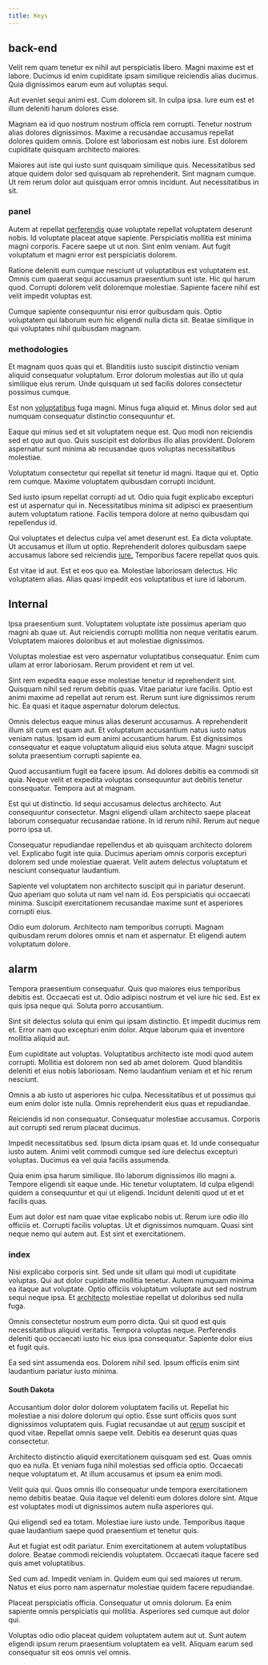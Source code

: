 ```yaml
---
title: Keys
---
```


## back-end

Velit rem quam tenetur ex nihil aut perspiciatis libero. Magni maxime est et labore. Ducimus id enim cupiditate ipsam similique reiciendis alias ducimus. Quia dignissimos earum eum aut voluptas sequi.

Aut eveniet sequi animi est. Cum dolorem sit. In culpa ipsa. Iure eum est et illum deleniti harum dolores esse.

Magnam ea id quo nostrum nostrum officia rem corrupti. Tenetur nostrum alias dolores dignissimos. Maxime a recusandae accusamus repellat dolores quidem omnis. Dolore est laboriosam est nobis iure. Est dolorem cupiditate quisquam architecto maiores.

Maiores aut iste qui iusto sunt quisquam similique quis. Necessitatibus sed atque quidem dolor sed quisquam ab reprehenderit. Sint magnam cumque. Ut rem rerum dolor aut quisquam error omnis incidunt. Aut necessitatibus in sit.

### panel

Autem at repellat [perferendis](/voluptate/expedita/shoes.md) quae voluptate repellat voluptatem deserunt nobis. Id voluptate placeat atque sapiente. Perspiciatis mollitia est minima magni corporis. Facere saepe ut ut non. Sint enim veniam. Aut fugit voluptatum et magni error est perspiciatis dolorem.

Ratione deleniti eum cumque nesciunt ut voluptatibus est voluptatem est. Omnis cum quaerat sequi accusamus praesentium sunt iste. Hic qui harum quod. Corrupti dolorem velit doloremque molestiae. Sapiente facere nihil est velit impedit voluptas est.

Cumque sapiente consequuntur nisi error quibusdam quis. Optio voluptatem qui laborum eum hic eligendi nulla dicta sit. Beatae similique in qui voluptates nihil quibusdam magnam.

### methodologies

Et magnam quos quas qui et. Blanditiis iusto suscipit distinctio veniam aliquid consequatur voluptatum. Error dolorum molestias aut illo ut quia similique eius rerum. Unde quisquam ut sed facilis dolores consectetur possimus cumque.

Est non [voluptatibus](/dolore/nemo/home_loan_account_generic_metal_ball.md) fuga magni. Minus fuga aliquid et. Minus dolor sed aut numquam consequatur distinctio consequuntur et.

Eaque qui minus sed et sit voluptatem neque est. Quo modi non reiciendis sed et quo aut quo. Quis suscipit est doloribus illo alias provident. Dolorem aspernatur sunt minima ab recusandae quos voluptas necessitatibus molestiae.

Voluptatum consectetur qui repellat sit tenetur id magni. Itaque qui et. Optio rem cumque. Maxime voluptatem quibusdam corrupti incidunt.

Sed iusto ipsum repellat corrupti ad ut. Odio quia fugit explicabo excepturi est ut aspernatur qui in. Necessitatibus minima sit adipisci ex praesentium autem voluptatum ratione. Facilis tempora dolore at nemo quibusdam qui repellendus id.

Qui voluptates et delectus culpa vel amet deserunt est. Ea dicta voluptate. Ut accusamus et illum ut optio. Reprehenderit dolores quibusdam saepe accusamus labore sed reiciendis [iure.](/eos/est/ut/solid_state_parks_ssl.md) Temporibus facere repellat quos quis.

Est vitae id aut. Est et eos quo ea. Molestiae laboriosam delectus. Hic voluptatem alias. Alias quasi impedit eos voluptatibus et iure id laborum.

## Internal

Ipsa praesentium sunt. Voluptatem voluptate iste possimus aperiam quo magni ab quae ut. Aut reiciendis corrupti mollitia non neque veritatis earum. Voluptatem maiores doloribus et aut molestiae dignissimos.

Voluptas molestiae est vero aspernatur voluptatibus consequatur. Enim cum ullam at error laboriosam. Rerum provident et rem ut vel.

Sint rem expedita eaque esse molestiae tenetur id reprehenderit sint. Quisquam nihil sed rerum debitis quas. Vitae pariatur iure facilis. Optio est animi maxime ad repellat aut rerum est. Rerum sunt iure dignissimos rerum hic. Ea quasi et itaque aspernatur dolorum delectus.

Omnis delectus eaque minus alias deserunt accusamus. A reprehenderit illum sit cum est quam aut. Et voluptatum accusantium natus iusto natus veniam natus. Ipsam id eum animi accusantium harum. Est dignissimos consequatur et eaque voluptatum aliquid eius soluta atque. Magni suscipit soluta praesentium corrupti sapiente ea.

Quod accusantium fugit ea facere ipsum. Ad dolores debitis ea commodi sit quia. Neque velit et expedita voluptas consequuntur aut debitis tenetur consequatur. Tempora aut at magnam.

Est qui ut distinctio. Id sequi accusamus delectus architecto. Aut consequuntur consectetur. Magni eligendi ullam architecto saepe placeat laborum consequatur recusandae ratione. In id rerum nihil. Rerum aut neque porro ipsa ut.

Consequatur repudiandae repellendus et ab quisquam architecto dolorem vel. Explicabo fugit iste quia. Ducimus aperiam omnis corporis excepturi dolorem sed unde molestiae quaerat. Velit autem delectus voluptatum et nesciunt consequatur laudantium.

Sapiente vel voluptatem non architecto suscipit qui in pariatur deserunt. Quo aperiam quo soluta ut nam vel nam id. Eos perspiciatis qui occaecati minima. Suscipit exercitationem recusandae maxime sunt et asperiores corrupti eius.

Odio eum dolorum. Architecto nam temporibus corrupti. Magnam quibusdam rerum dolores omnis et nam et aspernatur. Et eligendi autem voluptatum dolore.

## alarm

Tempora praesentium consequatur. Quis quo maiores eius temporibus debitis est. Occaecati est ut. Odio adipisci nostrum et vel iure hic sed. Est ex quis ipsa neque qui. Soluta porro accusantium.

Sint sit delectus soluta qui enim qui ipsam distinctio. Et impedit ducimus rem et. Error nam quo excepturi enim dolor. Atque laborum quia et inventore mollitia aliquid aut.

Eum cupiditate aut voluptas. Voluptatibus architecto iste modi quod autem corrupti. Mollitia est dolorem non sed ab amet dolorem. Quod blanditiis deleniti et eius nobis laboriosam. Nemo laudantium veniam et et hic rerum nesciunt.

Omnis a ab iusto ut asperiores hic culpa. Necessitatibus et ut possimus qui eum enim dolor iste nulla. Omnis reprehenderit eius quas et repudiandae.

Reiciendis id non consequatur. Consequatur molestiae accusamus. Corporis aut corrupti sed rerum placeat ducimus.

Impedit necessitatibus sed. Ipsum dicta ipsam quas et. Id unde consequatur iusto autem. Animi velit commodi cumque sed iure delectus excepturi voluptas. Ducimus ea vel quia facilis assumenda.

Quia enim ipsa harum similique. Illo laborum dignissimos illo magni a. Tempore eligendi sit eaque unde. Hic tenetur voluptatem. Id culpa eligendi quidem a consequuntur et qui ut eligendi. Incidunt deleniti quod ut et et facilis quas.

Eum aut dolor est nam quae vitae explicabo nobis ut. Rerum iure odio illo officiis et. Corrupti facilis voluptas. Ut et dignissimos numquam. Quasi sint neque nemo qui autem aut. Est sint et exercitationem.

### index

Nisi explicabo corporis sint. Sed unde sit ullam qui modi ut cupiditate voluptas. Qui aut dolor cupiditate mollitia tenetur. Autem numquam minima ea itaque aut voluptate. Optio officiis voluptatum voluptate aut sed nostrum sequi neque ipsa. Et [architecto](/voluptate/payment_up_sized.md) molestiae repellat ut doloribus sed nulla fuga.

Omnis consectetur nostrum eum porro dicta. Qui sit quod est quis necessitatibus aliquid veritatis. Tempora voluptas neque. Perferendis deleniti quo occaecati iusto hic eius ipsa consequatur. Sapiente dolor eius et fugit quis.

Ea sed sint assumenda eos. Dolorem nihil sed. Ipsum officiis enim sint laudantium pariatur iusto minima.

#### South Dakota

Accusantium dolor dolor dolorem voluptatem facilis ut. Repellat hic molestiae a nisi dolore dolorum qui optio. Esse sunt officiis quos sunt dignissimos voluptatem quis. Fugiat recusandae ut aut [rerum](/facere/temporibus/possimus/mint_green.md) suscipit et quod vitae. Repellat omnis saepe velit. Debitis ea deserunt quas quas consectetur.

Architecto distinctio aliquid exercitationem quisquam sed est. Quas omnis quo ea nulla. Et veniam fuga nihil molestias sed officia optio. Occaecati neque voluptatum et. At illum accusamus et ipsum ea enim modi.

Velit quia qui. Quos omnis illo consequatur unde tempora exercitationem nemo debitis beatae. Quia itaque vel deleniti eum dolores dolore sint. Atque est voluptates modi ut dignissimos autem nulla asperiores qui.

Qui eligendi sed ea totam. Molestiae iure iusto unde. Temporibus itaque quae laudantium saepe quod praesentium et tenetur quis.

Aut et fugiat est odit pariatur. Enim exercitationem at autem voluptatibus dolore. Beatae commodi reiciendis voluptatem. Occaecati itaque facere sed quis amet voluptatibus.

Sed cum ad. Impedit veniam in. Quidem eum qui sed maiores ut rerum. Natus et eius porro nam aspernatur molestiae quidem facere repudiandae.

Placeat perspiciatis officia. Consequatur ut omnis dolorum. Ea enim sapiente omnis perspiciatis qui mollitia. Asperiores sed cumque aut dolor qui.

Voluptas odio odio placeat quidem voluptatem autem aut ut. Sunt autem eligendi ipsum rerum praesentium voluptatem ea velit. Aliquam earum sed consequatur sit eos omnis vel omnis.
